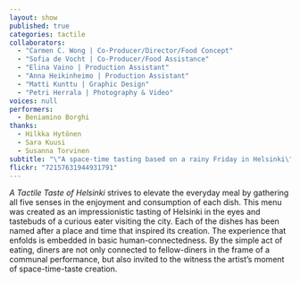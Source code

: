 ```yaml
---
layout: show
published: true
categories: tactile
collaborators: 
  - "Carmen C. Wong | Co-Producer/Director/Food Concept"
  - "Sofia de Vocht | Co-Producer/Food Assistance"
  - "Elina Vaino | Production Assistant"
  - "Anna Heikinheimo | Production Assistant"
  - "Matti Kunttu | Graphic Design"
  - "Petri Herrala | Photography & Video"
voices: null
performers: 
  - Beniamino Borghi
thanks: 
  - Hilkka Hytönen
  - Sara Kuusi
  - Susanna Torvinen
subtitle: "\"A space-time tasting based on a rainy Friday in Helsinki\""
flickr: "72157631944931791"
---
```


_A Tactile Taste of Helsinki_ strives to elevate the everyday meal by gathering all five senses in the enjoyment and consumption of each dish. This menu was created as an impressionistic tasting of Helsinki in the eyes and tastebuds of a curious eater visiting the city. Each of the dishes has been named after a place and time that inspired its creation. The experience that enfolds is embedded in basic human-connectedness. By the simple act of eating, diners are not only connected to fellow-diners in the frame of a communal performance, but also invited to the witness the artist’s moment of space-time-taste creation.